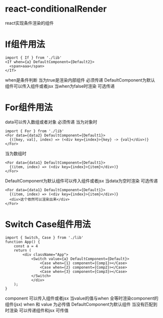 # react-conditionalRender
react实现条件渲染的组件
# If组件用法
```
import { If } from './lib'
<If when={a} DefaultComponent={Default2}>
  <span>aaa</span>
</If>
```
when是条件判断 当为true是渲染内部组件 必须传递
DefaultComponent为默认组件可以传入组件或者jsx 当when为false时渲染  可选传递


# For组件用法
data可以传入数组或者对象 必须传递
当为对象时
```
import { For } from './lib'
<For data={data2} DefaultComponent={Default1}>
  {([key, val], index) => (<div key={index}>{key} -> {val}</div>)}
</For>
```
当为数组时
```
<For data={data1} DefaultComponent={Default1}>
  {(item, index) => (<div key={index}>{item}</div>)}
</For>
```
DefaultComponent为默认组件可以传入组件或者jsx 当data为空时渲染 可选传递

```
<For data={data1} DefaultComponent={Default1}>
  {(item, index) => (<div key={index}>{item}</div>)}
  <div>这个依然可以渲染出来</div>
</For>
```
# Switch Case组件用法
```
import { Switch, Case } from './lib'
function App() {
	const a = 4
	return (
		<div className="App">
			<Switch value={a} DefaultComponent={Default}>
				<Case when={1} component={Comp1}></Case>
				<Case when={2} component={Comp2}></Case>
				<Case when={3} component={Comp3}></Case>
			</Switch>
    		</div>
	);
}
```
component 可以传入组件或者jsx 
当value的值与when 全等时渲染component的组件(jsx) when 和 value 为必传值
DefaultComponent为默认组件 当没有匹配到时渲染 可以传递组件和jsx 可传值
